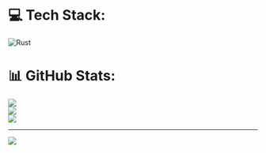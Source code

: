 
# 💻 Tech Stack:
![Rust](https://img.shields.io/badge/rust-%23000000.svg?style=for-the-badge&logo=rust&logoColor=white)
# 📊 GitHub Stats:
![](https://github-readme-stats.vercel.app/api?username=YIZHOULI&theme=dark&hide_border=false&include_all_commits=false&count_private=false)<br/>
![](https://github-readme-streak-stats.herokuapp.com/?user=YIZHOULI&theme=dark&hide_border=false)<br/>
![](https://github-readme-stats.vercel.app/api/top-langs/?username=YIZHOULI&theme=dark&hide_border=false&include_all_commits=false&count_private=false&layout=compact)

---
[![](https://visitcount.itsvg.in/api?id=YIZHOULI&icon=0&color=0)](https://visitcount.itsvg.in)

<!-- Proudly created with GPRM ( https://gprm.itsvg.in ) -->

